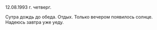 12.08.1993 г. четверг.

Сутра дождь до обеда. Отдых. Только вечером появилось солнце. Надеюсь завтра уже уеду.
